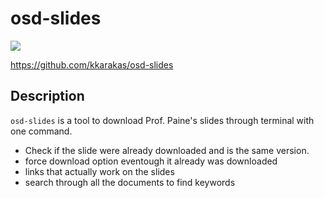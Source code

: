 # osd-slides

[![](https://img.shields.io/badge/project-link-green)](https://github.com/kkarakas/osd-slides)

https://github.com/kkarakas/osd-slides

## Description
`osd-slides` is a tool to download Prof. Paine's slides through terminal with one command. 
- Check if the slide were already downloaded and is the same version.
- force download option eventough it already was downloaded
- links that actually work on the slides
- search through all the documents to find keywords 
